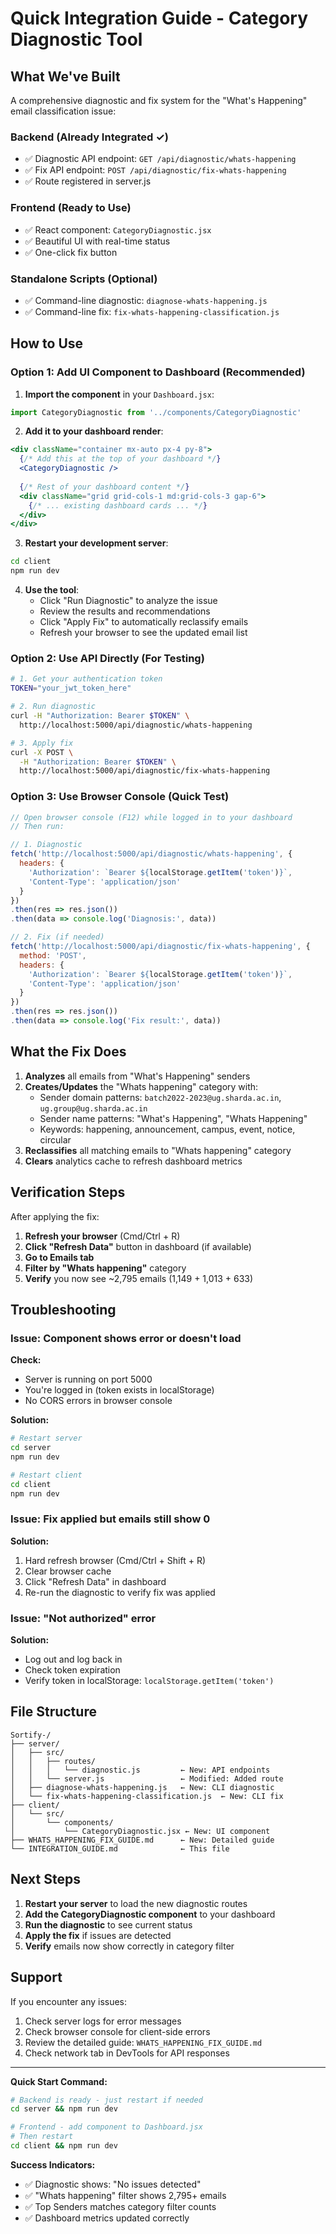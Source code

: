 # Quick Integration Guide - Category Diagnostic Tool

## What We've Built

A comprehensive diagnostic and fix system for the "What's Happening" email classification issue:

### Backend (Already Integrated ✓)
- ✅ Diagnostic API endpoint: `GET /api/diagnostic/whats-happening`
- ✅ Fix API endpoint: `POST /api/diagnostic/fix-whats-happening`
- ✅ Route registered in server.js

### Frontend (Ready to Use)
- ✅ React component: `CategoryDiagnostic.jsx`
- ✅ Beautiful UI with real-time status
- ✅ One-click fix button

### Standalone Scripts (Optional)
- ✅ Command-line diagnostic: `diagnose-whats-happening.js`
- ✅ Command-line fix: `fix-whats-happening-classification.js`

## How to Use

### Option 1: Add UI Component to Dashboard (Recommended)

1. **Import the component** in your `Dashboard.jsx`:

```jsx
import CategoryDiagnostic from '../components/CategoryDiagnostic'
```

2. **Add it to your dashboard render**:

```jsx
<div className="container mx-auto px-4 py-8">
  {/* Add this at the top of your dashboard */}
  <CategoryDiagnostic />
  
  {/* Rest of your dashboard content */}
  <div className="grid grid-cols-1 md:grid-cols-3 gap-6">
    {/* ... existing dashboard cards ... */}
  </div>
</div>
```

3. **Restart your development server**:
```bash
cd client
npm run dev
```

4. **Use the tool**:
   - Click "Run Diagnostic" to analyze the issue
   - Review the results and recommendations
   - Click "Apply Fix" to automatically reclassify emails
   - Refresh your browser to see the updated email list

### Option 2: Use API Directly (For Testing)

```bash
# 1. Get your authentication token
TOKEN="your_jwt_token_here"

# 2. Run diagnostic
curl -H "Authorization: Bearer $TOKEN" \
  http://localhost:5000/api/diagnostic/whats-happening

# 3. Apply fix
curl -X POST \
  -H "Authorization: Bearer $TOKEN" \
  http://localhost:5000/api/diagnostic/fix-whats-happening
```

### Option 3: Use Browser Console (Quick Test)

```javascript
// Open browser console (F12) while logged in to your dashboard
// Then run:

// 1. Diagnostic
fetch('http://localhost:5000/api/diagnostic/whats-happening', {
  headers: {
    'Authorization': `Bearer ${localStorage.getItem('token')}`,
    'Content-Type': 'application/json'
  }
})
.then(res => res.json())
.then(data => console.log('Diagnosis:', data))

// 2. Fix (if needed)
fetch('http://localhost:5000/api/diagnostic/fix-whats-happening', {
  method: 'POST',
  headers: {
    'Authorization': `Bearer ${localStorage.getItem('token')}`,
    'Content-Type': 'application/json'
  }
})
.then(res => res.json())
.then(data => console.log('Fix result:', data))
```

## What the Fix Does

1. **Analyzes** all emails from "What's Happening" senders
2. **Creates/Updates** the "Whats happening" category with:
   - Sender domain patterns: `batch2022-2023@ug.sharda.ac.in`, `ug.group@ug.sharda.ac.in`
   - Sender name patterns: "What's Happening", "Whats Happening"
   - Keywords: happening, announcement, campus, event, notice, circular
3. **Reclassifies** all matching emails to "Whats happening" category
4. **Clears** analytics cache to refresh dashboard metrics

## Verification Steps

After applying the fix:

1. **Refresh your browser** (Cmd/Ctrl + R)
2. **Click "Refresh Data"** button in dashboard (if available)
3. **Go to Emails tab**
4. **Filter by "Whats happening"** category
5. **Verify** you now see ~2,795 emails (1,149 + 1,013 + 633)

## Troubleshooting

### Issue: Component shows error or doesn't load

**Check:**
- Server is running on port 5000
- You're logged in (token exists in localStorage)
- No CORS errors in browser console

**Solution:**
```bash
# Restart server
cd server
npm run dev

# Restart client
cd client
npm run dev
```

### Issue: Fix applied but emails still show 0

**Solution:**
1. Hard refresh browser (Cmd/Ctrl + Shift + R)
2. Clear browser cache
3. Click "Refresh Data" in dashboard
4. Re-run the diagnostic to verify fix was applied

### Issue: "Not authorized" error

**Solution:**
- Log out and log back in
- Check token expiration
- Verify token in localStorage: `localStorage.getItem('token')`

## File Structure

```
Sortify-/
├── server/
│   ├── src/
│   │   ├── routes/
│   │   │   └── diagnostic.js         ← New: API endpoints
│   │   └── server.js                 ← Modified: Added route
│   ├── diagnose-whats-happening.js   ← New: CLI diagnostic
│   └── fix-whats-happening-classification.js  ← New: CLI fix
├── client/
│   └── src/
│       └── components/
│           └── CategoryDiagnostic.jsx ← New: UI component
├── WHATS_HAPPENING_FIX_GUIDE.md      ← New: Detailed guide
└── INTEGRATION_GUIDE.md              ← This file
```

## Next Steps

1. **Restart your server** to load the new diagnostic routes
2. **Add the CategoryDiagnostic component** to your dashboard
3. **Run the diagnostic** to see current status
4. **Apply the fix** if issues are detected
5. **Verify** emails now show correctly in category filter

## Support

If you encounter any issues:

1. Check server logs for error messages
2. Check browser console for client-side errors
3. Review the detailed guide: `WHATS_HAPPENING_FIX_GUIDE.md`
4. Check network tab in DevTools for API responses

---

**Quick Start Command:**
```bash
# Backend is ready - just restart if needed
cd server && npm run dev

# Frontend - add component to Dashboard.jsx
# Then restart
cd client && npm run dev
```

**Success Indicators:**
- ✅ Diagnostic shows: "No issues detected"
- ✅ "Whats happening" filter shows 2,795+ emails
- ✅ Top Senders matches category filter counts
- ✅ Dashboard metrics updated correctly

